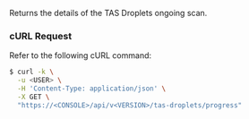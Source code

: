 Returns the details of the TAS Droplets ongoing scan.

### cURL Request

Refer to the following cURL command:

```bash
$ curl -k \
  -u <USER> \
  -H 'Content-Type: application/json' \
  -X GET \
  "https://<CONSOLE>/api/v<VERSION>/tas-droplets/progress"
```